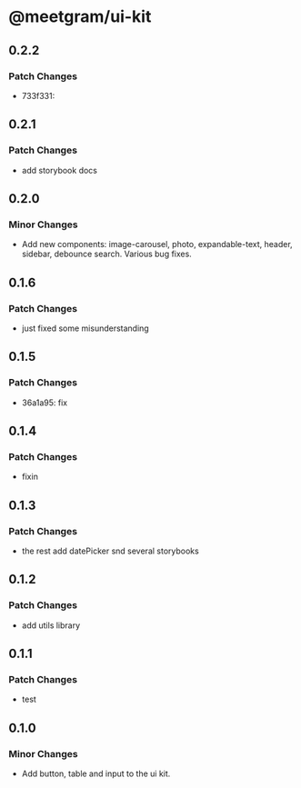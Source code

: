 # @meetgram/ui-kit

## 0.2.2

### Patch Changes

- 733f331:

## 0.2.1

### Patch Changes

- add storybook docs

## 0.2.0

### Minor Changes

- Add new components: image-carousel, photo, expandable-text, header, sidebar, debounce search. Various bug fixes.

## 0.1.6

### Patch Changes

- just fixed some misunderstanding

## 0.1.5

### Patch Changes

- 36a1a95: fix

## 0.1.4

### Patch Changes

- fixin

## 0.1.3

### Patch Changes

- the rest add datePicker snd several storybooks

## 0.1.2

### Patch Changes

- add utils library

## 0.1.1

### Patch Changes

- test

## 0.1.0

### Minor Changes

- Add button, table and input to the ui kit.
